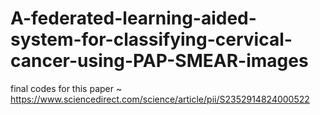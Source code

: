 # A-federated-learning-aided-system-for-classifying-cervical-cancer-using-PAP-SMEAR-images

final codes for this paper ~ https://www.sciencedirect.com/science/article/pii/S2352914824000522
